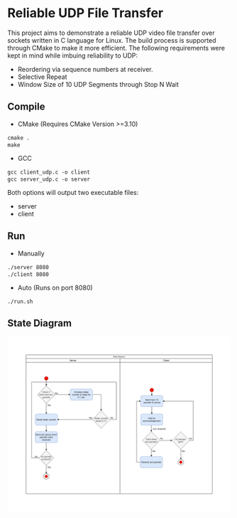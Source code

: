 # Reliable UDP File Transfer
This project aims to demonstrate a reliable UDP video file transfer over sockets written in C language for Linux. The build process is supported through CMake to make it more efficient. The following requirements were kept in mind while imbuing reliability to UDP:
- Reordering via sequence numbers at receiver.
- Selective Repeat
- Window Size of 10 UDP Segments through Stop N Wait

## Compile
- CMake (Requires CMake Version >=3.10)
```
cmake .
make
```
- GCC
```
gcc client_udp.c -o client
gcc server_udp.c -o server
```

Both options will output two executable files:
- server
- client

## Run
- Manually
```
./server 8080
./client 8080
```
- Auto (Runs on port 8080)
```
./run.sh
```

## State Diagram
![State Diagram](assets/state_diagram.png)
